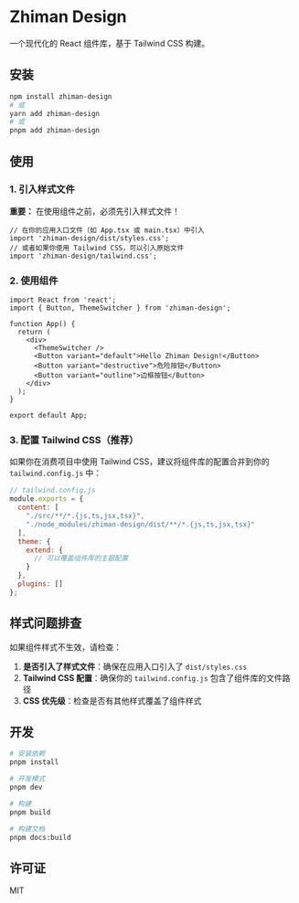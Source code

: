# Zhiman Design

一个现代化的 React 组件库，基于 Tailwind CSS 构建。

## 安装

```bash
npm install zhiman-design
# 或
yarn add zhiman-design
# 或
pnpm add zhiman-design
```

## 使用

### 1. 引入样式文件

**重要：** 在使用组件之前，必须先引入样式文件！

```tsx
// 在你的应用入口文件（如 App.tsx 或 main.tsx）中引入
import 'zhiman-design/dist/styles.css';
// 或者如果你使用 Tailwind CSS，可以引入原始文件
import 'zhiman-design/tailwind.css';
```

### 2. 使用组件

```tsx
import React from 'react';
import { Button, ThemeSwitcher } from 'zhiman-design';

function App() {
  return (
    <div>
      <ThemeSwitcher />
      <Button variant="default">Hello Zhiman Design!</Button>
      <Button variant="destructive">危险按钮</Button>
      <Button variant="outline">边框按钮</Button>
    </div>
  );
}

export default App;
```

### 3. 配置 Tailwind CSS（推荐）

如果你在消费项目中使用 Tailwind CSS，建议将组件库的配置合并到你的 `tailwind.config.js` 中：

```js
// tailwind.config.js
module.exports = {
  content: [
    "./src/**/*.{js,ts,jsx,tsx}",
    "./node_modules/zhiman-design/dist/**/*.{js,ts,jsx,tsx}"
  ],
  theme: {
    extend: {
      // 可以覆盖组件库的主题配置
    }
  },
  plugins: []
};
```

## 样式问题排查

如果组件样式不生效，请检查：

1. **是否引入了样式文件**：确保在应用入口引入了 `dist/styles.css`
2. **Tailwind CSS 配置**：确保你的 `tailwind.config.js` 包含了组件库的文件路径
3. **CSS 优先级**：检查是否有其他样式覆盖了组件样式

## 开发

```bash
# 安装依赖
pnpm install

# 开发模式
pnpm dev

# 构建
pnpm build

# 构建文档
pnpm docs:build
```

## 许可证

MIT
